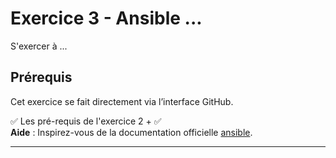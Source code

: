 # Exercice 3 - Ansible ... 
S'exercer à ...
## Prérequis
Cet exercice se fait directement via l’interface GitHub.

✅ Les pré-requis de l'exercice 2 +
✅    
**Aide** : Inspirez-vous de la documentation officielle [ansible](https://docs.ansible.com/).

---
